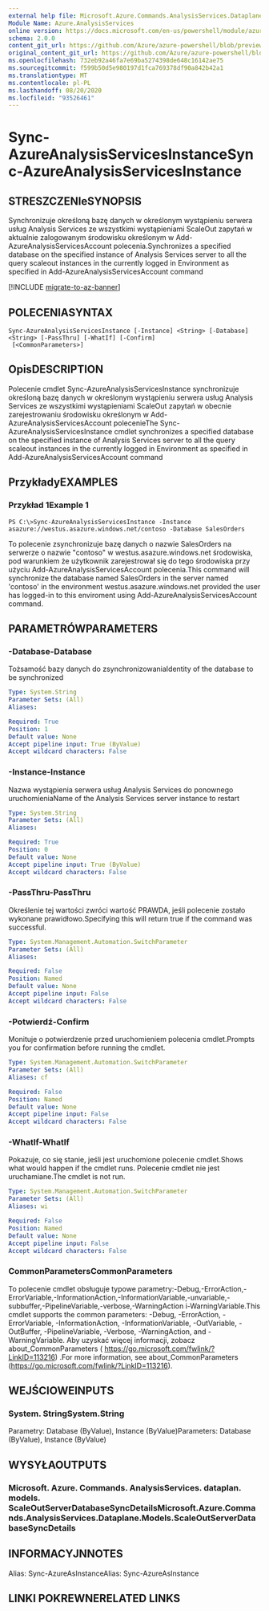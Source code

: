 ```yaml
---
external help file: Microsoft.Azure.Commands.AnalysisServices.Dataplane.dll-Help.xml
Module Name: Azure.AnalysisServices
online version: https://docs.microsoft.com/en-us/powershell/module/azurerm.analysisservices/sync-azureanalysisservicesinstance
schema: 2.0.0
content_git_url: https://github.com/Azure/azure-powershell/blob/preview/src/ResourceManager/AnalysisServices/Commands.AnalysisServices.Dataplane/help/Sync-AzureAnalysisServicesInstance.md
original_content_git_url: https://github.com/Azure/azure-powershell/blob/preview/src/ResourceManager/AnalysisServices/Commands.AnalysisServices.Dataplane/help/Sync-AzureAnalysisServicesInstance.md
ms.openlocfilehash: 732eb92a46fa7e69ba5274398de648c16142ae75
ms.sourcegitcommit: f599b50d5e980197d1fca769378df90a842b42a1
ms.translationtype: MT
ms.contentlocale: pl-PL
ms.lasthandoff: 08/20/2020
ms.locfileid: "93526461"
---
```

# <span data-ttu-id="2f9b6-101">Sync-AzureAnalysisServicesInstance</span><span class="sxs-lookup"><span data-stu-id="2f9b6-101">Sync-AzureAnalysisServicesInstance</span></span>

## <span data-ttu-id="2f9b6-102">STRESZCZENIe</span><span class="sxs-lookup"><span data-stu-id="2f9b6-102">SYNOPSIS</span></span>

<span data-ttu-id="2f9b6-103">Synchronizuje określoną bazę danych w określonym wystąpieniu serwera usług Analysis Services ze wszystkimi wystąpieniami ScaleOut zapytań w aktualnie zalogowanym środowisku określonym w Add-AzureAnalysisServicesAccount polecenia.</span><span class="sxs-lookup"><span data-stu-id="2f9b6-103">Synchronizes a specified database on the specified instance of Analysis Services server to all the query scaleout instances in the currently logged in Environment as specified in Add-AzureAnalysisServicesAccount command</span></span>

[!INCLUDE [migrate-to-az-banner](../../includes/migrate-to-az-banner.md)]

## <span data-ttu-id="2f9b6-104">POLECENIA</span><span class="sxs-lookup"><span data-stu-id="2f9b6-104">SYNTAX</span></span>

```
Sync-AzureAnalysisServicesInstance [-Instance] <String> [-Database] <String> [-PassThru] [-WhatIf] [-Confirm]
 [<CommonParameters>]
```

## <span data-ttu-id="2f9b6-105">Opis</span><span class="sxs-lookup"><span data-stu-id="2f9b6-105">DESCRIPTION</span></span>

<span data-ttu-id="2f9b6-106">Polecenie cmdlet Sync-AzureAnalysisServicesInstance synchronizuje określoną bazę danych w określonym wystąpieniu serwera usług Analysis Services ze wszystkimi wystąpieniami ScaleOut zapytań w obecnie zarejestrowaniu środowisku określonym w Add-AzureAnalysisServicesAccount polecenie</span><span class="sxs-lookup"><span data-stu-id="2f9b6-106">The Sync-AzureAnalysisServicesInstance cmdlet synchronizes a specified database on the specified instance of Analysis Services server to all the query scaleout instances in the currently logged in Environment as specified in Add-AzureAnalysisServicesAccount command</span></span>

## <span data-ttu-id="2f9b6-107">Przykłady</span><span class="sxs-lookup"><span data-stu-id="2f9b6-107">EXAMPLES</span></span>

### <span data-ttu-id="2f9b6-108">Przykład 1</span><span class="sxs-lookup"><span data-stu-id="2f9b6-108">Example 1</span></span>

```
PS C:\>Sync-AzureAnalysisServicesInstance -Instance asazure://westus.asazure.windows.net/contoso -Database SalesOrders
```

<span data-ttu-id="2f9b6-109">To polecenie zsynchronizuje bazę danych o nazwie SalesOrders na serwerze o nazwie "contoso" w westus.asazure.windows.net środowiska, pod warunkiem że użytkownik zarejestrował się do tego środowiska przy użyciu Add-AzureAnalysisServicesAccount polecenia.</span><span class="sxs-lookup"><span data-stu-id="2f9b6-109">This command will synchronize the database named SalesOrders in the server named 'contoso' in the environment westus.asazure.windows.net provided the user has logged-in to this enviroment using Add-AzureAnalysisServicesAccount command.</span></span>

## <span data-ttu-id="2f9b6-110">PARAMETRÓW</span><span class="sxs-lookup"><span data-stu-id="2f9b6-110">PARAMETERS</span></span>

### <span data-ttu-id="2f9b6-111">-Database</span><span class="sxs-lookup"><span data-stu-id="2f9b6-111">-Database</span></span>

<span data-ttu-id="2f9b6-112">Tożsamość bazy danych do zsynchronizowania</span><span class="sxs-lookup"><span data-stu-id="2f9b6-112">Identity of the database to be synchronized</span></span>

```yaml
Type: System.String
Parameter Sets: (All)
Aliases:

Required: True
Position: 1
Default value: None
Accept pipeline input: True (ByValue)
Accept wildcard characters: False
```

### <span data-ttu-id="2f9b6-113">-Instance</span><span class="sxs-lookup"><span data-stu-id="2f9b6-113">-Instance</span></span>

<span data-ttu-id="2f9b6-114">Nazwa wystąpienia serwera usług Analysis Services do ponownego uruchomienia</span><span class="sxs-lookup"><span data-stu-id="2f9b6-114">Name of the Analysis Services server instance to restart</span></span>

```yaml
Type: System.String
Parameter Sets: (All)
Aliases:

Required: True
Position: 0
Default value: None
Accept pipeline input: True (ByValue)
Accept wildcard characters: False
```

### <span data-ttu-id="2f9b6-115">-PassThru</span><span class="sxs-lookup"><span data-stu-id="2f9b6-115">-PassThru</span></span>

<span data-ttu-id="2f9b6-116">Określenie tej wartości zwróci wartość PRAWDA, jeśli polecenie zostało wykonane prawidłowo.</span><span class="sxs-lookup"><span data-stu-id="2f9b6-116">Specifying this will return true if the command was successful.</span></span>

```yaml
Type: System.Management.Automation.SwitchParameter
Parameter Sets: (All)
Aliases:

Required: False
Position: Named
Default value: None
Accept pipeline input: False
Accept wildcard characters: False
```

### <span data-ttu-id="2f9b6-117">-Potwierdź</span><span class="sxs-lookup"><span data-stu-id="2f9b6-117">-Confirm</span></span>
<span data-ttu-id="2f9b6-118">Monituje o potwierdzenie przed uruchomieniem polecenia cmdlet.</span><span class="sxs-lookup"><span data-stu-id="2f9b6-118">Prompts you for confirmation before running the cmdlet.</span></span>

```yaml
Type: System.Management.Automation.SwitchParameter
Parameter Sets: (All)
Aliases: cf

Required: False
Position: Named
Default value: None
Accept pipeline input: False
Accept wildcard characters: False
```

### <span data-ttu-id="2f9b6-119">-WhatIf</span><span class="sxs-lookup"><span data-stu-id="2f9b6-119">-WhatIf</span></span>
<span data-ttu-id="2f9b6-120">Pokazuje, co się stanie, jeśli jest uruchomione polecenie cmdlet.</span><span class="sxs-lookup"><span data-stu-id="2f9b6-120">Shows what would happen if the cmdlet runs.</span></span> <span data-ttu-id="2f9b6-121">Polecenie cmdlet nie jest uruchamiane.</span><span class="sxs-lookup"><span data-stu-id="2f9b6-121">The cmdlet is not run.</span></span>

```yaml
Type: System.Management.Automation.SwitchParameter
Parameter Sets: (All)
Aliases: wi

Required: False
Position: Named
Default value: None
Accept pipeline input: False
Accept wildcard characters: False
```

### <span data-ttu-id="2f9b6-122">CommonParameters</span><span class="sxs-lookup"><span data-stu-id="2f9b6-122">CommonParameters</span></span>
<span data-ttu-id="2f9b6-123">To polecenie cmdlet obsługuje typowe parametry:-Debug,-ErrorAction,-ErrorVariable,-InformationAction,-InformationVariable,-unvariable,-subbuffer,-PipelineVariable,-verbose,-WarningAction i-WarningVariable.</span><span class="sxs-lookup"><span data-stu-id="2f9b6-123">This cmdlet supports the common parameters: -Debug, -ErrorAction, -ErrorVariable, -InformationAction, -InformationVariable, -OutVariable, -OutBuffer, -PipelineVariable, -Verbose, -WarningAction, and -WarningVariable.</span></span> <span data-ttu-id="2f9b6-124">Aby uzyskać więcej informacji, zobacz about_CommonParameters ( https://go.microsoft.com/fwlink/?LinkID=113216) .</span><span class="sxs-lookup"><span data-stu-id="2f9b6-124">For more information, see about_CommonParameters (https://go.microsoft.com/fwlink/?LinkID=113216).</span></span>

## <span data-ttu-id="2f9b6-125">WEJŚCIOWE</span><span class="sxs-lookup"><span data-stu-id="2f9b6-125">INPUTS</span></span>

### <span data-ttu-id="2f9b6-126">System. String</span><span class="sxs-lookup"><span data-stu-id="2f9b6-126">System.String</span></span>
<span data-ttu-id="2f9b6-127">Parametry: Database (ByValue), Instance (ByValue)</span><span class="sxs-lookup"><span data-stu-id="2f9b6-127">Parameters: Database (ByValue), Instance (ByValue)</span></span>

## <span data-ttu-id="2f9b6-128">WYSYŁA</span><span class="sxs-lookup"><span data-stu-id="2f9b6-128">OUTPUTS</span></span>

### <span data-ttu-id="2f9b6-129">Microsoft. Azure. Commands. AnalysisServices. dataplan. models. ScaleOutServerDatabaseSyncDetails</span><span class="sxs-lookup"><span data-stu-id="2f9b6-129">Microsoft.Azure.Commands.AnalysisServices.Dataplane.Models.ScaleOutServerDatabaseSyncDetails</span></span>

## <span data-ttu-id="2f9b6-130">INFORMACYJN</span><span class="sxs-lookup"><span data-stu-id="2f9b6-130">NOTES</span></span>

<span data-ttu-id="2f9b6-131">Alias: Sync-AzureAsInstance</span><span class="sxs-lookup"><span data-stu-id="2f9b6-131">Alias: Sync-AzureAsInstance</span></span>

## <span data-ttu-id="2f9b6-132">LINKI POKREWNE</span><span class="sxs-lookup"><span data-stu-id="2f9b6-132">RELATED LINKS</span></span>
